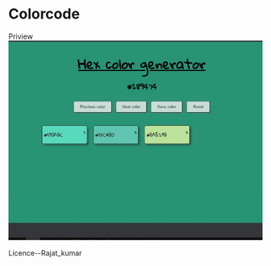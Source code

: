 # Colorcode

Priview
<img src="https://github.com/rjtcode/Colorcode/blob/master/demo.JPG">



Licence--Rajat_kumar
